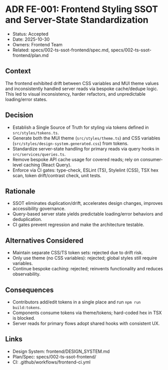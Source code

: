 # ADR FE-001: Frontend Styling SSOT and Server-State Standardization

- Status: Accepted
- Date: 2025-10-30
- Owners: Frontend Team
- Related: specs/002-ts-ssot-frontend/spec.md, specs/002-ts-ssot-frontend/plan.md

## Context

The frontend exhibited drift between CSS variables and MUI theme values and inconsistently handled server reads via bespoke cache/dedupe logic. This led to visual inconsistency, harder refactors, and unpredictable loading/error states.

## Decision

- Establish a Single Source of Truth for styling via tokens defined in `src/styles/tokens.ts`.
- Generate both the MUI theme (`src/styles/theme.ts`) and CSS variables (`src/styles/design-system.generated.css`) from tokens.
- Standardize server-state handling for primary reads via query hooks in `src/services/queries.ts`.
- Remove bespoke API cache usage for covered reads; rely on consumer-level caching (React Query).
- Enforce via CI gates: type-check, ESLint (TS), Stylelint (CSS), TSX hex scan, token drift/contrast check, unit tests.

## Rationale

- SSOT eliminates duplication/drift, accelerates design changes, improves accessibility governance.
- Query-based server state yields predictable loading/error behaviors and deduplication.
- CI gates prevent regression and make the architecture testable.

## Alternatives Considered

- Maintain separate CSS/TS token sets: rejected due to drift risk.
- Only use theme (no CSS variables): rejected; global styles still require variables.
- Continue bespoke caching: rejected; reinvents functionality and reduces observability.

## Consequences

- Contributors add/edit tokens in a single place and run `npm run build:tokens`.
- Components consume tokens via theme/tokens; hard-coded hex in TSX is blocked.
- Server reads for primary flows adopt shared hooks with consistent UX.

## Links

- Design System: frontend/DESIGN_SYSTEM.md
- Plan/Spec: specs/002-ts-ssot-frontend/
- CI: .github/workflows/frontend-ci.yml
